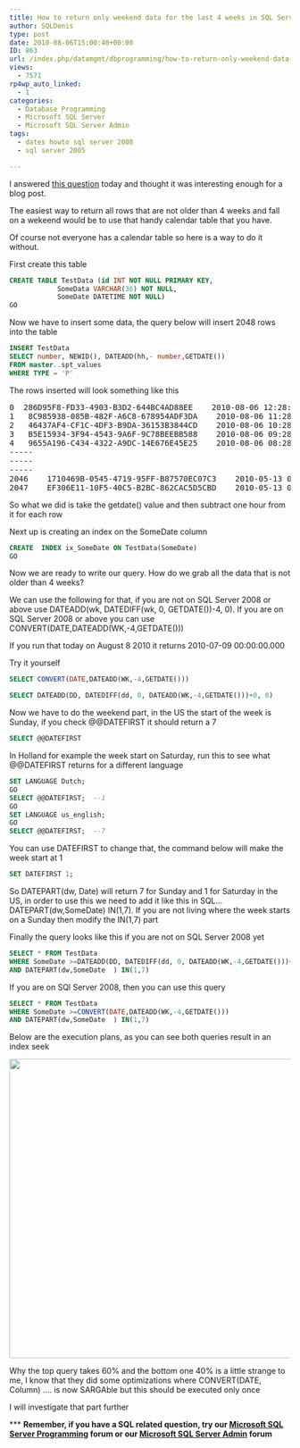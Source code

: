 ```yaml
---
title: How to return only weekend data for the last 4 weeks in SQL Server
author: SQLDenis
type: post
date: 2010-08-06T15:00:40+00:00
ID: 863
url: /index.php/datamgmt/dbprogramming/how-to-return-only-weekend-data-for-the/
views:
  - 7571
rp4wp_auto_linked:
  - 1
categories:
  - Database Programming
  - Microsoft SQL Server
  - Microsoft SQL Server Admin
tags:
  - dates howto sql server 2008
  - sql server 2005

---
```

I answered [this question][1] today and thought it was interesting enough for a blog post.
  
The easiest way to return all rows that are not older than 4 weeks and fall on a wekeend would be to use that handy calendar table that you have.
  
Of course not everyone has a calendar table so here is a way to do it without.

First create this table

```sql
CREATE TABLE TestData (id INT NOT NULL PRIMARY KEY, 
			SomeData VARCHAR(36) NOT NULL, 
			SomeDate DATETIME NOT NULL)
GO
```

Now we have to insert some data, the query below will insert 2048 rows into the table

```sql
INSERT TestData
SELECT number, NEWID(), DATEADD(hh,- number,GETDATE())
FROM master..spt_values
WHERE TYPE = 'P'
```

The rows inserted will look something like this

<pre>0	286D95F8-FD33-4903-B3D2-644BC4AD88EE	2010-08-06 12:28:09.913
1	8C985938-085B-482F-A6C8-678954ADF3DA	2010-08-06 11:28:09.913
2	46437AF4-CF1C-4DF3-B9DA-36153B3844CD	2010-08-06 10:28:09.913
3	B5E15934-3F94-4543-9A6F-9C78BEEBB588	2010-08-06 09:28:09.913
4	9655A196-C434-4322-A9DC-14E676E45E25	2010-08-06 08:28:09.913
-----
-----
-----
2046	1710469B-0545-4719-95FF-B87570EC07C3	2010-05-13 06:28:09.913
2047	EF306E11-10F5-40C5-B2BC-862CAC5D5CBD	2010-05-13 05:28:09.913
</pre>

So what we did is take the getdate() value and then subtract one hour from it for each row

Next up is creating an index on the SomeDate column

```sql
CREATE  INDEX ix_SomeDate ON TestData(SomeDate)
GO
```

Now we are ready to write our query. How do we grab all the data that is not older than 4 weeks?
  
We can use the following for that, if you are not on SQL Server 2008 or above use DATEADD(wk, DATEDIFF(wk, 0, GETDATE())-4, 0). If you are on SQL Server 2008 or above you can use CONVERT(DATE,DATEADD(WK,-4,GETDATE()))

If you run that today on August 8 2010 it returns 2010-07-09 00:00:00.000
  
Try it yourself

```sql
SELECT CONVERT(DATE,DATEADD(WK,-4,GETDATE()))

SELECT DATEADD(DD, DATEDIFF(dd, 0, DATEADD(WK,-4,GETDATE()))+0, 0)
```

Now we have to do the weekend part, in the US the start of the week is Sunday, if you check @@DATEFIRST it should return a 7

```sql
SELECT @@DATEFIRST
```

In Holland for example the week start on Saturday, run this to see what @@DATEFIRST returns for a different language

```sql
SET LANGUAGE Dutch;
GO
SELECT @@DATEFIRST;  --1
GO
SET LANGUAGE us_english;
GO
SELECT @@DATEFIRST;  --7
```

You can use DATEFIRST to change that, the command below will make the week start at 1

```sql
SET DATEFIRST 1;
```

So DATEPART(dw, Date) will return 7 for Sunday and 1 for Saturday in the US, in order to use this we need to add it like this in SQL... DATEPART(dw,SomeDate) IN(1,7). If you are not living where the week starts on a Sunday then modify the IN(1,7) part

Finally the query looks like this if you are not on SQL Server 2008 yet

```sql
SELECT * FROM TestData
WHERE SomeDate >=DATEADD(DD, DATEDIFF(dd, 0, DATEADD(WK,-4,GETDATE()))+0, 0)
AND DATEPART(dw,SomeDate  ) IN(1,7)
```

If you are on SQl Server 2008, then you can use this query

```sql
SELECT * FROM TestData
WHERE SomeDate >=CONVERT(DATE,DATEADD(WK,-4,GETDATE()))
AND DATEPART(dw,SomeDate  ) IN(1,7)
```

Below are the execution plans, as you can see both queries result in an index seek

<img src="/wp-content/uploads/blogs/DataMgmt//Execution plan.PNG" alt="" title="" width="855" height="536" />

Why the top query takes 60% and the bottom one 40% is a little strange to me, I know that they did some optimizations where CONVERT(DATE, Column) .... is now SARGAble but this should be executed only once

I will investigate that part further

\*** **Remember, if you have a SQL related question, try our [Microsoft SQL Server Programming][2] forum or our [Microsoft SQL Server Admin][3] forum**<ins></ins>

 [1]: http://stackoverflow.com/questions/3425412/sql-only-select-records-from-weekends/3425437#3425437
 [2]: http://forum.lessthandot.com/viewforum.php?f=17
 [3]: http://forum.lessthandot.com/viewforum.php?f=22